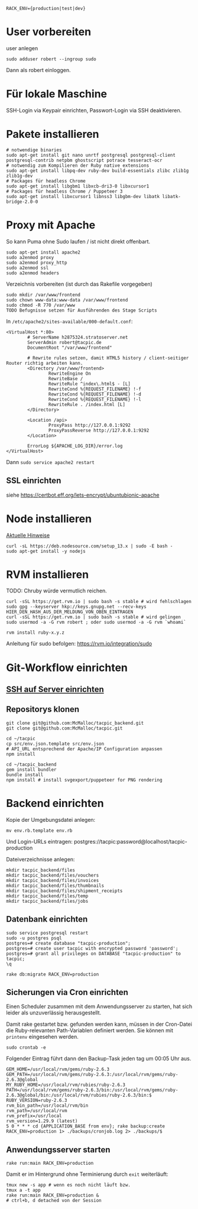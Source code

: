
`RACK_ENV={production|test|dev}`

# User vorbereiten

user anlegen
```
sudo adduser robert --ingroup sudo
```
Dann als robert einloggen.

# Für lokale Maschine

SSH-Login via Keypair einrichten, Passwort-Login via SSH deaktivieren.

# Pakete installieren
```
# notwendige binaries
sudo apt-get install git nano unrtf postgresql postgresql-client postgresql-contrib netpbm ghostscript potrace tesseract-ocr
# notwendig zum Kompilieren der Ruby native extensions
sudo apt-get install libpq-dev ruby-dev build-essentials zlibc zlib1g zlib1g-dev
# Packages für headless Chrome
sudo apt-get install libgbm1 libxcb-dri3-0 libxcursor1
# Packages für headless Chrome / Puppeteer 3
sudo apt-get install libxcursor1 libnss3 libgbm-dev libatk libatk-bridge-2.0-0
```

# Proxy mit Apache
So kann Puma ohne Sudo laufen / ist nicht direkt offenbart.

```
sudo apt-get install apache2
sudo a2enmod proxy
sudo a2enmod proxy_http
sudo a2enmod ssl
sudo a2enmod headers
```

Verzeichnis vorbereiten (ist durch das Rakefile vorgegeben)
```
sudo mkdir /var/www/frontend
sudo chown www-data:www-data /var/www/frontend
sudo chmod -R 770 /var/www
TODO Befugnisse setzen für Ausführenden des Stage Scripts
```

In `/etc/apache2/sites-available/000-default.conf`:
```
<VirtualHost *:80>
        # ServerName h2875324.stratoserver.net
        ServerAdmin robert@tacpic.de
        DocumentRoot "/var/www/frontend"

        # Rewrite rules setzen, damit HTML5 history / client-seitiger Router richtig arbeiten kann.
        <Directory /var/www/frontend>
                RewriteEngine On
                RewriteBase /
                RewriteRule ^index\.html$ - [L]
                RewriteCond %{REQUEST_FILENAME} !-f
                RewriteCond %{REQUEST_FILENAME} !-d
                RewriteCond %{REQUEST_FILENAME} !-l
                RewriteRule . /index.html [L]
        </Directory>

        <Location /api>
                ProxyPass http://127.0.0.1:9292
                ProxyPassReverse http://127.0.0.1:9292
        </Location>

        ErrorLog ${APACHE_LOG_DIR}/error.log
</VirtualHost>

```
Dann `sudo service apache2 restart`

## SSL einrichten
siehe https://certbot.eff.org/lets-encrypt/ubuntubionic-apache

# Node installieren
[Aktuelle Hinweise](https://github.com/nodesource/distributions/blob/master/README.md)

```
curl -sL https://deb.nodesource.com/setup_13.x | sudo -E bash -
sudo apt-get install -y nodejs
```

# RVM installieren
TODO: Chruby würde vermutlich reichen.
```
curl -sSL https://get.rvm.io | sudo bash -s stable # wird fehlschlagen
sudo gpg --keyserver hkp://keys.gnupg.net --recv-keys HIER_DEN_HASH_AUS_DER_MELDUNG_VON_OBEN_EINTRAGEN
curl -sSL https://get.rvm.io | sudo bash -s stable # wird gelingen
sudo usermod -a -G rvm robert ; oder sudo usermod -a -G rvm `whoami`

rvm install ruby-x.y.z
```
Anleitung für sudo befolgen: https://rvm.io/integration/sudo

# Git-Workflow einrichten

## [SSH auf Server einrichten](https://help.github.com/en/github/authenticating-to-github/connecting-to-github-with-ssh)

## Repositorys klonen
```
git clone git@github.com:McMalloc/tacpic_backend.git
git clone git@github.com:McMalloc/tacpic.git

cd ~/tacpic
cp src/env.json.template src/env.json
# API_URL entsprechend der Apache/IP Configuration anpassen
npm install

cd ~/tacpic_backend
gem install bundler
bundle install
npm install # install svgexport/puppeteer for PNG rendering
```
# Backend einrichten

Kopie der Umgebungsdatei anlegen:
```
mv env.rb.template env.rb
```
Und Login-URLs eintragen: postgres://tacpic:password@localhost/tacpic-production

Dateiverzeichnisse anlegen:
```
mkdir tacpic_backend/files
mkdir tacpic_backend/files/vouchers
mkdir tacpic_backend/files/invoices
mkdir tacpic_backend/files/thumbnails
mkdir tacpic_backend/files/shipment_receipts
mkdir tacpic_backend/files/temp
mkdir tacpic_backend/files/jobs
```
## Datenbank einrichten

```
sudo service postgresql restart
sudo -u postgres psql
postgres=# create database "tacpic-production";
postgres=# create user tacpic with encrypted password 'password';
postgres=# grant all privileges on DATABASE "tacpic-production" to tacpic;
\q

rake db:migrate RACK_ENV=production
```

## Sicherungen via Cron einrichten
Einen Scheduler zusammen mit dem Anwendungsserver zu starten, hat sich leider als unzuverlässig herausgestellt.

Damit rake gestartet bzw. gefunden werden kann, müssen in der Cron-Datei die Ruby-relevanten Path-Variablen definiert werden. Sie können mit `printenv` eingesehen werden.
```
sudo crontab -e
```

Folgender Eintrag führt dann den Backup-Task jeden tag um 00:05 Uhr aus.
```
GEM_HOME=/usr/local/rvm/gems/ruby-2.6.3
GEM_PATH=/usr/local/rvm/gems/ruby-2.6.3:/usr/local/rvm/gems/ruby-2.6.3@global
MY_RUBY_HOME=/usr/local/rvm/rubies/ruby-2.6.3
PATH=/usr/local/rvm/gems/ruby-2.6.3/bin:/usr/local/rvm/gems/ruby-2.6.3@global/bin:/usr/local/rvm/rubies/ruby-2.6.3/bin:$
RUBY_VERSION=ruby-2.6.3
rvm_bin_path=/usr/local/rvm/bin
rvm_path=/usr/local/rvm
rvm_prefix=/usr/local
rvm_version=1.29.9 (latest)
5 0 * * * cd {APPLICATION_BASE from env}; rake backup:create RACK_ENV=production 1> ./backups/cronjob.log 2> ./backups/$
```

## Anwendungsserver starten

```
rake run:main RACK_ENV=production
```
Damit er im Hintergrund ohne Terminierung durch `exit` weiterläuft: 
```
tmux new -s app # wenn es noch nicht läuft bzw.
tmux a -t app
rake run:main RACK_ENV=production &
# ctrl+b, d detached von der Session
```